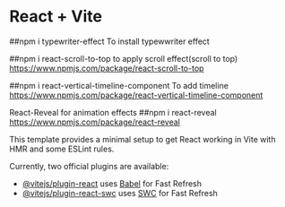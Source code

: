 # React + Vite

##npm i typewriter-effect
To install typewwriter effect

##npm i react-scroll-to-top
to apply scroll effect(scroll to top)
https://www.npmjs.com/package/react-scroll-to-top

##npm i react-vertical-timeline-component
To add timeline
https://www.npmjs.com/package/react-vertical-timeline-component

React-Reveal for animation effects
##npm i react-reveal
https://www.npmjs.com/package/react-reveal

This template provides a minimal setup to get React working in Vite with HMR and some ESLint rules.

Currently, two official plugins are available:

- [@vitejs/plugin-react](https://github.com/vitejs/vite-plugin-react/blob/main/packages/plugin-react/README.md) uses [Babel](https://babeljs.io/) for Fast Refresh
- [@vitejs/plugin-react-swc](https://github.com/vitejs/vite-plugin-react-swc) uses [SWC](https://swc.rs/) for Fast Refresh
